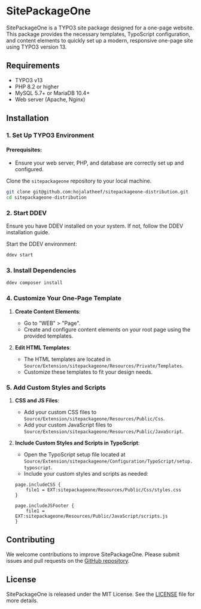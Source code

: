 # SitePackageOne

SitePackageOne is a TYPO3 site package designed for a one-page website. This
package provides the necessary templates, TypoScript configuration, and content
elements to quickly set up a modern, responsive one-page site using TYPO3
version 13.

## Requirements

- TYPO3 v13
- PHP 8.2 or higher
- MySQL 5.7+ or MariaDB 10.4+
- Web server (Apache, Nginx)

## Installation

### 1. Set Up TYPO3 Environment

#### Prerequisites:

- Ensure your web server, PHP, and database are correctly set up and configured.

Clone the `sitepackageone` repository to your local machine.

```sh
git clone git@github.com:hojalatheef/sitepackageone-distribution.git
cd sitepackageone-distribution
```

### 2. Start DDEV

Ensure you have DDEV installed on your system. If not, follow the DDEV
installation guide.

Start the DDEV environment:

```sh
ddev start
```

### 3. Install Dependencies

```sh
ddev composer install
```

### 4. Customize Your One-Page Template

1. **Create Content Elements**:
    - Go to "WEB" > "Page".
    - Create and configure content elements on your root page using the provided
      templates.

2. **Edit HTML Templates**:
    - The HTML templates are located
      in `Source/Extension/sitepackageone/Resources/Private/Templates`.
    - Customize these templates to fit your design needs.

### 5. Add Custom Styles and Scripts

1. **CSS and JS Files**:
    - Add your custom CSS files
      to `Source/Extension/sitepackageone/Resources/Public/Css`.
    - Add your custom JavaScript files
      to `Source/Extension/sitepackageone/Resources/Public/JavaScript`.

2. **Include Custom Styles and Scripts in TypoScript**:
    - Open the TypoScript setup file located
      at `Source/Extension/sitepackageone/Configuration/TypoScript/setup.typoscript`.
    - Include your custom styles and scripts as needed:

   ```typoscript
   page.includeCSS {
       file1 = EXT:sitepackageone/Resources/Public/Css/styles.css
   }

   page.includeJSFooter {
       file1 = EXT:sitepackageone/Resources/Public/JavaScript/scripts.js
   }
   ```

## Contributing

We welcome contributions to improve SitePackageOne. Please submit issues and
pull requests on
the [GitHub repository](https://github.com/yourusername/sitepackageone).

## License

SitePackageOne is released under the MIT License. See the [LICENSE](LICENSE)
file for more details.
